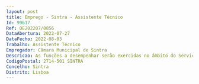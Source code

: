 ```yaml
--- 
layout: post
title: Emprego - Sintra - Assistente Técnico
Id: 99617
Ref: OE202207/0856
DataAbertura: 2022-07-27
DataFecho: 2022-08-03
Trabalho: Assistente Técnico
Empregador: Câmara Municipal de Sintra
Descricao: As funções a desempenhar serão exercidas no âmbito do Serviço Municipal de Proteção Civil, desta Autarquia, consistindo, designadamente, em  Assegurar a operação de todos os equipamentos de comunicação e sistemas de informação do Central Municipal de Operações de Socorro, recebendo as solicitações do exterior, registando as ocorrências de rotina, encaminhando as para os organismos e entidades competentes para resolução de acordo com as normas, procedimentos instituídos e planos prévios de intervenção.
CodigoPostal: 2714-501 SINTRA
Concelho: Sintra
Distrito: Lisboa
--- 
```

